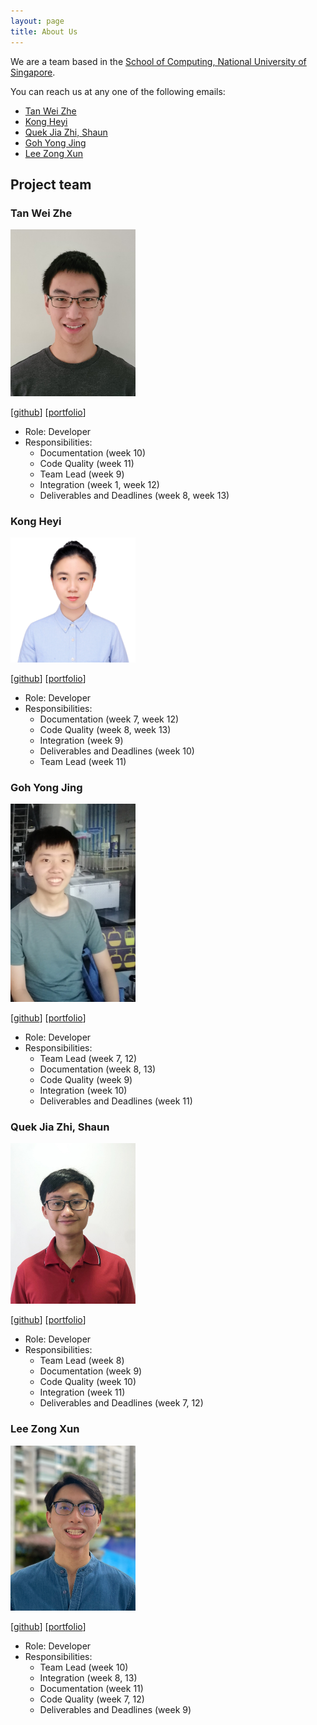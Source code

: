 ```yaml
---
layout: page
title: About Us
---
```


We are a team based in the [School of Computing, National University of Singapore](http://www.comp.nus.edu.sg).

You can reach us at any one of the following emails:
* [Tan Wei Zhe](mailto:tweizhe@gmail.com)
* [Kong Heyi](mailto:kongheyi1014@gmail.com)
* [Quek Jia Zhi, Shaun](mailto:zhacatomn@gmail.com)
* [Goh Yong Jing](mailto:e0693145@u.nus.edu)
* [Lee Zong Xun](mailto:lzongxun@u.nus.edu)

## Project team

### Tan Wei Zhe

<img src="images/wz2k.png" width="200px">

[[github](https://github.com/wz2k)]
[[portfolio](team/wz2k.md)]

* Role: Developer
* Responsibilities:
  * Documentation (week 10)
  * Code Quality (week 11)
  * Team Lead (week 9)
  * Integration (week 1, week 12)
  * Deliverables and Deadlines (week 8, week 13)

### Kong Heyi

<img src="images/heeeyi.png" width="200px">

[[github](https://github.com/heeeyi)]
[[portfolio](team/heeeyi.md)]

* Role: Developer
* Responsibilities:
  * Documentation (week 7, week 12)
  * Code Quality (week 8, week 13)
  * Integration (week 9)
  * Deliverables and Deadlines (week 10)
  * Team Lead (week 11)

### Goh Yong Jing

<img src="images/gohyongjing.png" width="200px">

[[github](http://github.com/gohyongjing)]
[[portfolio](team/gohyongjing.md)]

* Role: Developer
* Responsibilities:
  * Team Lead (week 7, 12)
  * Documentation (week 8, 13)
  * Code Quality (week 9)
  * Integration (week 10)
  * Deliverables and Deadlines (week 11)

### Quek Jia Zhi, Shaun

<img src="images/zhacatomn.png" width="200px">

[[github](http://github.com/zhacatomn)] [[portfolio](team/zhacatomn.md)]

* Role: Developer
* Responsibilities:
  * Team Lead (week 8)
  * Documentation (week 9)
  * Code Quality (week 10)
  * Integration (week 11)
  * Deliverables and Deadlines (week 7, 12)

### Lee Zong Xun

<img src="images/zxun2.png" width="200px" alt="Zxun2's image">

[[github](http://github.com/Zxun2)]
[[portfolio](team/zxun2.md)]

* Role: Developer
* Responsibilities:
  * Team Lead (week 10)
  * Integration (week 8, 13)
  * Documentation (week 11)
  * Code Quality (week 7, 12)
  * Deliverables and Deadlines (week 9)
